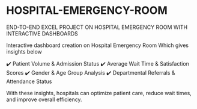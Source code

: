 # HOSPITAL-EMERGENCY-ROOM
END-TO-END EXCEL PROJECT ON HOSPITAL EMERGENCY ROOM WITH INTERACTIVE DASHBOARDS

Interactive dashboard creation on Hospital Emergency Room Which gives insights below

✔️ Patient Volume & Admission Status
✔️ Average Wait Time & Satisfaction Scores
✔️ Gender & Age Group Analysis
✔️ Departmental Referrals & Attendance Status

With these insights, hospitals can optimize patient care, reduce wait times, and improve overall efficiency.
